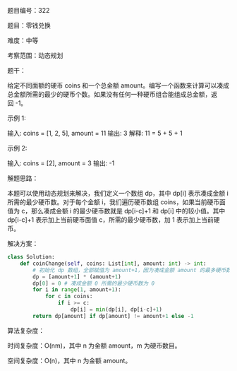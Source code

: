 题目编号：322

题目：零钱兑换

难度：中等

考察范围：动态规划

题干：

给定不同面额的硬币 coins 和一个总金额 amount。编写一个函数来计算可以凑成总金额所需的最少的硬币个数。如果没有任何一种硬币组合能组成总金额，返回 -1。

示例 1:

输入: coins = [1, 2, 5], amount = 11
输出: 3 
解释: 11 = 5 + 5 + 1

示例 2:

输入: coins = [2], amount = 3
输出: -1

解题思路：

本题可以使用动态规划来解决，我们定义一个数组 dp，其中 dp[i] 表示凑成金额 i 所需的最少硬币数。对于每个金额 i，我们遍历硬币数组 coins，如果当前硬币面值为 c，那么凑成金额 i 的最少硬币数就是 dp[i-c]+1 和 dp[i] 中的较小值。其中 dp[i-c]+1 表示加上当前硬币面值 c，所需的最少硬币数，加 1 表示加上当前硬币。

解决方案：

```python
class Solution:
    def coinChange(self, coins: List[int], amount: int) -> int:
        # 初始化 dp 数组，全部赋值为 amount+1，因为凑成金额 amount 的最多硬币数为 amount，所以初始化为 amount+1
        dp = [amount+1] * (amount+1)
        dp[0] = 0 # 凑成金额 0 所需的最少硬币数为 0
        for i in range(1, amount+1):
            for c in coins:
                if i >= c:
                    dp[i] = min(dp[i], dp[i-c]+1)
        return dp[amount] if dp[amount] != amount+1 else -1
```

算法复杂度：

时间复杂度：O(nm)，其中 n 为金额 amount，m 为硬币数目。

空间复杂度：O(n)，其中 n 为金额 amount。